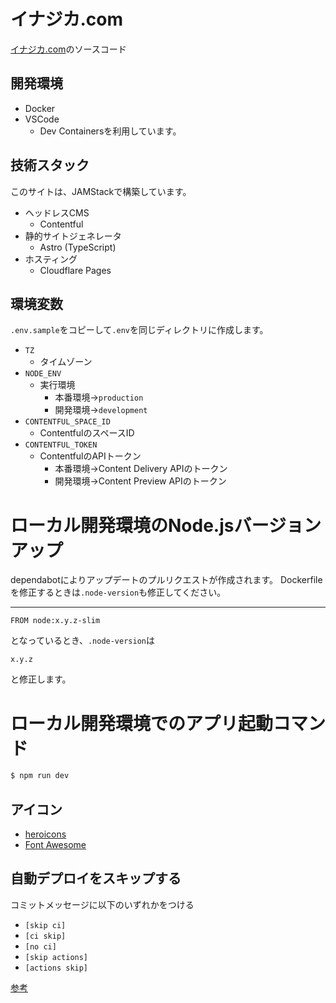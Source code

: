 # イナジカ.com
[イナジカ.com](https://inajika.com)のソースコード

## 開発環境
- Docker
- VSCode
  - Dev Containersを利用しています。

## 技術スタック
このサイトは、JAMStackで構築しています。
- ヘッドレスCMS
  - Contentful
- 静的サイトジェネレータ
  - Astro (TypeScript)
- ホスティング
  - Cloudflare Pages

## 環境変数
`.env.sample`をコピーして`.env`を同じディレクトリに作成します。

- `TZ`
  - タイムゾーン
- `NODE_ENV`
  - 実行環境
    - 本番環境→`production`
    - 開発環境→`development`
- `CONTENTFUL_SPACE_ID`
  - ContentfulのスペースID
- `CONTENTFUL_TOKEN`
  - ContentfulのAPIトークン
    - 本番環境→Content Delivery APIのトークン
    - 開発環境→Content Preview APIのトークン

# ローカル開発環境のNode.jsバージョンアップ
dependabotによりアップデートのプルリクエストが作成されます。
Dockerfileを修正するときは`.node-version`も修正してください。

---
```docker
FROM node:x.y.z-slim
```
となっているとき、`.node-version`は
```
x.y.z
```
と修正します。

# ローカル開発環境でのアプリ起動コマンド
```bash
$ npm run dev
```

## アイコン
- [heroicons](https://github.com/tailwindlabs/heroicons)
- [Font Awesome](https://fontawesome.com/)

## 自動デプロイをスキップする
コミットメッセージに以下のいずれかをつける
- `[skip ci]`
- `[ci skip]`
- `[no ci]`
- `[skip actions]`
- `[actions skip]`

[参考](https://docs.github.com/ja/actions/managing-workflow-runs-and-deployments/managing-workflow-runs/skipping-workflow-runs)
